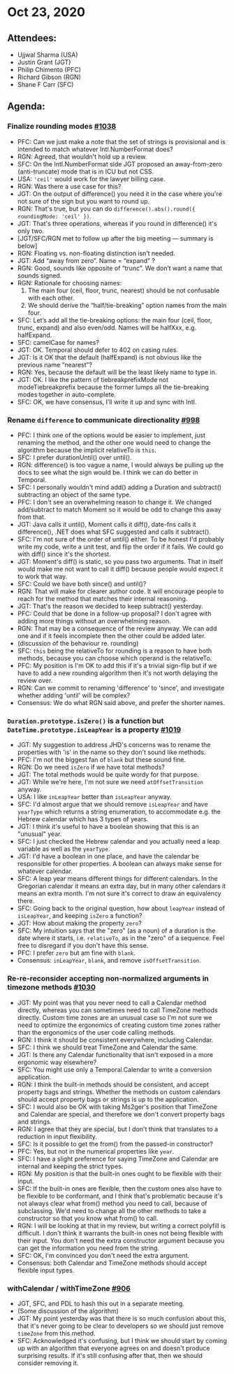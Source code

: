 # Oct 23, 2020

## Attendees:
- Ujjwal Sharma (USA)
- Justin Grant (JGT)
- Philip Chimento (PFC)
- Richard Gibson (RGN)
- Shane F Carr (SFC)

## Agenda:

### Finalize rounding modes [#1038](https://github.com/tc39/proposal-temporal/issues/1038)
- PFC: Can we just make a note that the set of strings is provisional and is intended to match whatever Intl.NumberFormat does?
- RGN: Agreed, that wouldn't hold up a review.
- SFC: On the Intl.NumberFormat side JGT proposed an away-from-zero (anti-truncate) mode that is in ICU but not CSS.
- USA: `'ceil'` would work for the lawyer billing case.
- RGN: Was there a use case for this?
- JGT: On the output of difference() you need it in the case where you're not sure of the sign but you want to round up.
- RGN: That's true, but you can do `difference().abs().round({ roundingMode: 'ceil' })`.
- JGT: That's three operations, whereas if you round in difference() it's only two.
- [JGT/SFC/RGN met to follow up after the big meeting — summary is below]
- RGN: Floating vs. non-floating distinction isn’t needed.
- JGT: Add “away from zero”. Name = “expand” ?
- RGN: Good, sounds like opposite of “trunc”.  We don’t want a name that sounds signed.
- RGN: Rationale for choosing names:
  1) The main four (ceil, floor, trunc, nearest) should be not confusable with each other.
  2) We should derive the “half/tie-breaking” option names from the main four.
- SFC: Let’s add all the tie-breaking options: the main four (ceil, floor, trunc, expand) and also even/odd. Names will be halfXxx, e.g. halfExpand.
- SFC: camelCase for names?
- JGT: OK. Temporal should defer to 402 on casing rules.
- JGT: Is it OK that the default (halfExpand) is not obvious like the previous name “nearest”?
- RGN: Yes, because the default will be the least likely name to type in. 
- JGT: OK. I like the pattern of tiebreakprefixMode not modeTiebreakprefix because the former lumps all the tie-breaking modes together in auto-complete.
- SFC: OK, we have consensus, I’ll write it up and sync with Intl.

### Rename `difference` to communicate directionality [#998](https://github.com/tc39/proposal-temporal/issues/998)
- PFC: I think one of the options would be easier to implement, just renaming the method, and the other one would need to change the algorithm because the implicit relativeTo is `this`.
- SFC: I prefer durationUntil() over until().
- RGN: difference() is too vague a name, I would always be pulling up the docs to see what the sign would be. I think we can do better in Temporal.
- SFC: I personally wouldn't mind add() adding a Duration and subtract() subtracting an object of the same type.
- PFC: I don't see an overwhelming reason to change it. We changed add/subtract to match Moment so it would be odd to change this away from that.
- JGT: Java calls it until(), Moment calls it diff(), date-fns calls it difference(), .NET does what SFC suggested and calls it subtract().
- SFC: I'm not sure of the order of until() either. To be honest I'd probably write my code, write a unit test, and flip the order if it fails. We could go with diff() since it's the shortest.
- JGT: Moment's diff() is static, so you pass two arguments. That in itself would make me not want to call it diff() because people would expect it to work that way.
- SFC: Could we have both since() and until()?
- RGN: That will make for clearer author code. It will encourage people to reach for the method that matches their internal reasoning.
- JGT: That's the reason we decided to keep subtract() yesterday.
- PFC: Could that be done in a follow-up proposal? I don't agree with adding more things without an overwhelming reason.
- RGN: That may be a consequence of the review anyway. We can add one and if it feels incomplete then the other could be added later.
- (discussion of the behaviour re. rounding)
- SFC: `this` being the relativeTo for rounding is a reason to have both methods, because you can choose which operand is the relativeTo.
- PFC: My position is I'm OK to add this if it's a trivial sign-flip but if we have to add a new rounding algorithm then it's not worth delaying the review over.
- RGN: Can we commit to renaming 'difference' to 'since', and investigate whether adding 'until' will be complex?
- Consensus: We do what RGN said above, and prefer the shorter names.

### `Duration.prototype.isZero()` is a function but `DateTime.prototype.isLeapYear` is a property [#1019](https://github.com/tc39/proposal-temporal/issues/1019)
- JGT: My suggestion to address JHD's concerns was to rename the properties with 'is' in the name so they don't sound like methods.
- PFC: I'm not the biggest fan of `blank` but these sound fine.
- RGN: Do we need `isZero` if we have total methods?
- JGT: The total methods would be quite wordy for that purpose.
- JGT: While we're here, I'm not sure we need `atOffsetTransition` anyway.
- USA: I like `inLeapYear` better than `isLeapYear` anyway.
- SFC: I'd almost argue that we should remove `isLeapYear` and have `yearType` which returns a string enumeration, to accommodate e.g. the Hebrew calendar which has 3 types of years.
- JGT: I think it's useful to have a boolean showing that this is an "unusual" year.
- SFC: I just checked the Hebrew calendar and you actually need a leap variable as well as the `yearType`.
- JGT: I'd have a boolean in one place, and have the calendar be responsible for other properties. A boolean can always make sense for whatever calendar.
- SFC: A leap year means different things for different calendars. In the Gregorian calendar it means an extra day, but in many other calendars it means an extra month. I'm not sure it's correct to draw an equivalency there.
- SFC: Going back to the original question, how about `leapYear` instead of `isLeapYear`, and keeping `isZero` a function?
- JGT: How about making the property `zero`?
- SFC: My intuition says that the "zero" (as a noun) of a duration is the date where it starts, i.e. `relativeTo`, as in the "zero" of a sequence. Feel free to disregard if you don't have this sense.
- PFC: I prefer `zero` but am fine with `blank`.
- Consensus: `inLeapYear`, `blank`, and remove `isOffsetTransition`.

### Re-re-reconsider accepting non-normalized arguments in timezone methods [#1030](https://github.com/tc39/proposal-temporal/issues/1030)
- JGT: My point was that you never need to call a Calendar method directly, whereas you can sometimes need to call TimeZone methods directly. Custom time zones are an unusual case so I'm not sure we need to optimize the ergonomics of creating custom time zones rather than the ergonomics of the user code calling methods.
- RGN: I think it should be consistent everywhere, including Calendar.
- SFC: I think we should treat TimeZone and Calendar the same.
- JGT: Is there any Calendar functionality that isn't exposed in a more ergonomic way elsewhere?
- SFC: You might use only a Temporal.Calendar to write a conversion application.
- RGN: I think the built-in methods should be consistent, and accept property bags and strings. Whether the methods on custom calendars should accept property bags or strings is up to the application.
- SFC: I would also be OK with taking Ms2ger's position that TimeZone and Calendar are special, and therefore we don't convert property bags and strings.
- RGN: I agree that they are special, but I don't think that translates to a reduction in input flexibility.
- SFC: Is it possible to get the from() from the passed-in constructor?
- PFC: Yes, but not in the numerical properties like `year`.
- SFC: I have a slight preference for saying TimeZone and Calendar are internal and keeping the strict types.
- RGN: My position is that the built-in ones ought to be flexible with their input.
- SFC: If the built-in ones are flexible, then the custom ones also have to be flexible to be conformant, and I think that's problematic because it's not always clear what from() method you need to call, because of subclassing. We'd need to change all the other methods to take a constructor so that you know what from() to call.
- RGN: I will be looking at that in my review, but writing a correct polyfill is difficult. I don't think it warrants the built-in ones not being flexible with their input. You don't need the extra constructor argument because you can get the information you need from the string.
- SFC: OK, I'm convinced you don't need the extra argument.
- Consensus: both Calendar and TimeZone methods should accept flexible input types.

### withCalendar / withTimeZone [#906](https://github.com/tc39/proposal-temporal/issues/906)
- JGT, SFC, and PDL to hash this out in a separate meeting.
- (Some discussion of the algorithm)
- JGT: My point yesterday was that there is so much confusion about this, that it's never going to be clear to developers so we should just remove `timeZone` from this method.
- SFC: Acknowledged it's confusing, but I think we should start by coming up with an algorithm that everyone agrees on and doesn't produce surprising results. If it's still confusing after that, then we should consider removing it.
